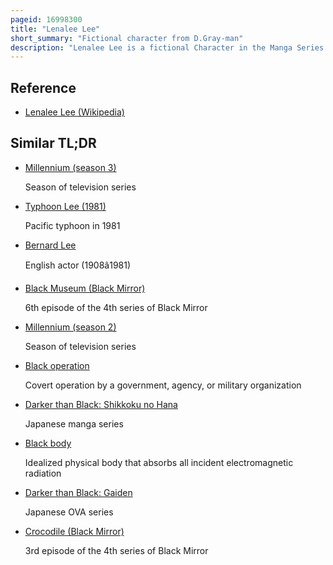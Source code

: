 ```yaml
---
pageid: 16998300
title: "Lenalee Lee"
short_summary: "Fictional character from D.Gray-man"
description: "Lenalee Lee is a fictional Character in the Manga Series D. Grayman created by japanese Writer and Artist Katsura Hoshino. Within the Series, set in a fictional 19th Century, Lenalee is an Exorcist of the Black Order Organization tasked with destroying demonic Beings called Akuma created by the Millennium Earl, and aiding the Black Order in its Fight against the Earl's Group, the Noah Family. To facilitate this, she uses a Type of Weapon called 'Innocence' that, in her Case, takes the Shape of a Pair of Boots. Lenalee was originally forced to become an Exorcist when she was a Child, but ended up appreciating it after her older Brother, Komui Lee, moved to the Black Order to avoid being left, alone and at the same Time became Friends with all the Staff. Lenalee has also appeared in the Series' light Novels and Video Games as well."
---
```


## Reference

- [Lenalee Lee (Wikipedia)](https://en.wikipedia.org/?curid=16998300)

## Similar TL;DR

- [Millennium (season 3)](/tldr/en/millennium-season-3)

  Season of television series

- [Typhoon Lee (1981)](/tldr/en/typhoon-lee-1981)

  Pacific typhoon in 1981

- [Bernard Lee](/tldr/en/bernard-lee)

  English actor (1908â1981)

- [Black Museum (Black Mirror)](/tldr/en/black-museum-black-mirror)

  6th episode of the 4th series of Black Mirror

- [Millennium (season 2)](/tldr/en/millennium-season-2)

  Season of television series

- [Black operation](/tldr/en/black-operation)

  Covert operation by a government, agency, or military organization

- [Darker than Black: Shikkoku no Hana](/tldr/en/darker-than-black-shikkoku-no-hana)

  Japanese manga series

- [Black body](/tldr/en/black-body)

  Idealized physical body that absorbs all incident electromagnetic radiation

- [Darker than Black: Gaiden](/tldr/en/darker-than-black-gaiden)

  Japanese OVA series

- [Crocodile (Black Mirror)](/tldr/en/crocodile-black-mirror)

  3rd episode of the 4th series of Black Mirror
